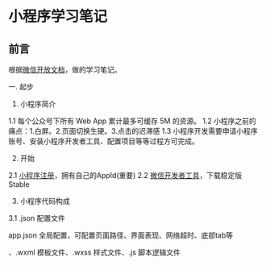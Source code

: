 # 小程序学习笔记

## 前言

根据[微信开放文档](https://developers.weixin.qq.com/miniprogram/dev/framework/)，做的学习笔记。

一. 起步

1. 小程序简介

1.1 每个公众号下所有 Web App 累计最多可缓存 5M 的资源。
1.2 小程序之前的痛点：1.白屏。2.页面切换生硬。3.点击的迟滞感
1.3 小程序开发需要申请小程序账号、安装小程序开发者工具、配置项目等等过程方可完成。

2. 开始

2.1 [小程序注册](https://mp.weixin.qq.com/wxopen/waregister?action=step1)，拥有自己的AppId(重要)
2.2 [微信开发者工具](https://developers.weixin.qq.com/miniprogram/dev/devtools/download.html)，下载稳定版 Stable

3. 小程序代码构成

3.1 .json 配置文件

app.json 全局配置，可配置页面路径、界面表现、网络超时、底部tab等

、.wxml 模板文件、.wxss 样式文件、.js 脚本逻辑文件
